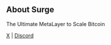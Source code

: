 <!--
<picture>
  <source media="(prefers-color-scheme: dark)" srcset="https://github.com/surgebuild/.github/assets/13044958/61e09a42-4a53-46b0-8571-56ba80c3bb8f">
  <source media="(prefers-color-scheme: light)" srcset="https://github.com/surgebuild/.github/assets/13044958/120d9872-f251-480c-a200-adb39055ab83">
  <img alt="Surge Build" src="https://github.com/surgebuild/.github/assets/13044958/120d9872-f251-480c-a200-adb39055ab83" width="350">
</picture>
-->

## About Surge

The Ultimate MetaLayer to Scale Bitcoin

[X](https://x.com/surgebuild) | [Discord](https://discord.gg/surgebuild)
